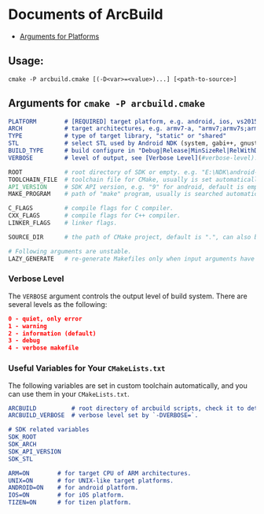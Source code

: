 # Documents of ArcBuild

- [Arguments for Platforms](PlatformArguments.md)


## Usage:

```
cmake -P arcbuild.cmake [(-D<var>=<value>)...] [<path-to-source>]
```


## Arguments for `cmake -P arcbuild.cmake`

```cmake
PLATFORM        # [REQUIRED] target platform, e.g. android, ios, vs2015, etc.
ARCH            # target architectures, e.g. armv7-a, "armv7;armv7s;arm64", etc.
TYPE            # type of target library, "static" or "shared"
STL             # select STL used by Android NDK (system, gabi++, gnustl and stlport)
BUILD_TYPE      # build configure in "Debug|Release|MinSizeRel|RelWithDebInfo", default is "Release".
VERBOSE         # level of output, see [Verbose Level](#verbose-level).

ROOT            # root directory of SDK or empty. e.g. "E:\NDK\android-ndk-r11b", default is empty.
TOOLCHAIN_FILE  # toolchain file for CMake, usually is set automatically.
API_VERSION     # SDK API version, e.g. "9" for android, default is empty.
MAKE_PROGRAM    # path of "make" program, usually is searched automatically. (nmake|msbuild|devenv) is supported by MSVC.

C_FLAGS         # compile flags for C compiler.
CXX_FLAGS       # compile flags for C++ compiler.
LINKER_FLAGS    # linker flags.

SOURCE_DIR      # the path of CMake project, default is ".", can also be passed by command argument directly (see [Usage](#usage)).

# Following arguments are unstable.
LAZY_GENERATE   # re-generate Makefiles only when input arguments have changed. WARNING: take care when sources are deleted or added.
```

### Verbose Level

The `VERBOSE` argument controls the output level of build system.
There are several levels as the following:

```cmake
0 - quiet, only error
1 - warning
2 - information (default)
3 - debug
4 - verbose makefile
```


### Useful Variables for Your `CMakeLists.txt`

The following variables are set in custom toolchain automatically, and you can use
them in your `CMakeLists.txt`.

```cmake
ARCBUILD          # root directory of arcbuild scripts, check it to determine whether it's invoked by arcbuild.
ARCBUILD_VERBOSE  # verbose level set by `-DVERBOSE=`.

# SDK related variables
SDK_ROOT
SDK_ARCH
SDK_API_VERSION
SDK_STL

ARM=ON        # for target CPU of ARM architectures.
UNIX=ON       # for UNIX-like target platforms.
ANDROID=ON    # for android platform.
IOS=ON        # for iOS platform.
TIZEN=ON      # for tizen platform.
```
